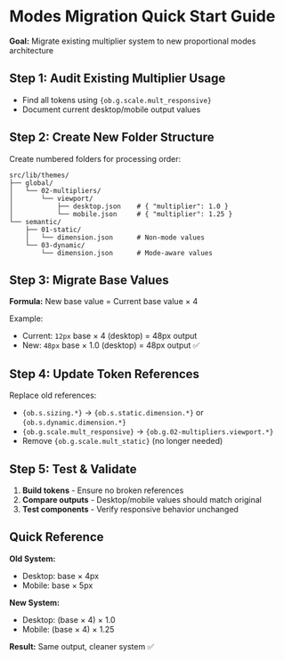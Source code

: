 # Modes Migration Quick Start Guide

**Goal:** Migrate existing multiplier system to new proportional modes architecture

## Step 1: Audit Existing Multiplier Usage

- Find all tokens using `{ob.g.scale.mult_responsive}`
- Document current desktop/mobile output values

## Step 2: Create New Folder Structure

Create numbered folders for processing order:
```
src/lib/themes/
├── global/
│   └── 02-multipliers/
│       └── viewport/
│           ├── desktop.json    # { "multiplier": 1.0 }
│           └── mobile.json     # { "multiplier": 1.25 }
└── semantic/
    ├── 01-static/
    │   └── dimension.json      # Non-mode values
    └── 03-dynamic/
        └── dimension.json      # Mode-aware values
```

## Step 3: Migrate Base Values

**Formula:** New base value = Current base value × 4

Example:
- Current: `12px` base × 4 (desktop) = 48px output
- New: `48px` base × 1.0 (desktop) = 48px output ✅

## Step 4: Update Token References

Replace old references:
- `{ob.s.sizing.*}` → `{ob.s.static.dimension.*}` or `{ob.s.dynamic.dimension.*}`
- `{ob.g.scale.mult_responsive}` → `{ob.g.02-multipliers.viewport.*}`
- Remove `{ob.g.scale.mult_static}` (no longer needed)

## Step 5: Test & Validate

1. **Build tokens** - Ensure no broken references
2. **Compare outputs** - Desktop/mobile values should match original
3. **Test components** - Verify responsive behavior unchanged

## Quick Reference

**Old System:**
- Desktop: base × 4px
- Mobile: base × 5px

**New System:**
- Desktop: (base × 4) × 1.0
- Mobile: (base × 4) × 1.25

**Result:** Same output, cleaner system ✅
